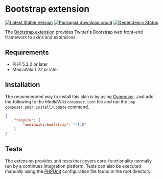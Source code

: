 # Bootstrap extension
[![Latest Stable Version](https://poser.pugx.org/mediawiki/bootstrap/version.png)](https://packagist.org/packages/mediawiki/bootstrap)
[![Packagist download count](https://poser.pugx.org/mediawiki/bootstrap/d/total.png)](https://packagist.org/packages/mediawiki/bootstrap)
[![Dependency Status](https://www.versioneye.com/php/mediawiki:bootstrap/badge.png)](https://www.versioneye.com/php/mediawiki:bootstrap)

The [Bootstrap extension][mw-bootstrap] provides Twitter's Bootstrap web front-end framework to skins and extensions.

## Requirements

- PHP 5.3.2 or later
- MediaWiki 1.22 or later

## Installation

The recommended way to install this skin is by using [Composer][composer]. Just add the following to the MediaWiki `composer.json` file and run the `php composer.phar install/update` command.

```json
{
	"require": {
		"mediawiki/bootstrap": "~1.0"
	}
}
```

## Tests

The extension provides unit tests that covers core-functionality normally run by a continues integration platform. Tests can also be executed manually using the [PHPUnit][mw-testing] configuration file found in the root directory.

[mw-bootstrap]: https://www.mediawiki.org/wiki/Extension:Bootstrap
[mw-testing]: https://www.mediawiki.org/wiki/Manual:PHP_unit_testing
[composer]: https://getcomposer.org/
